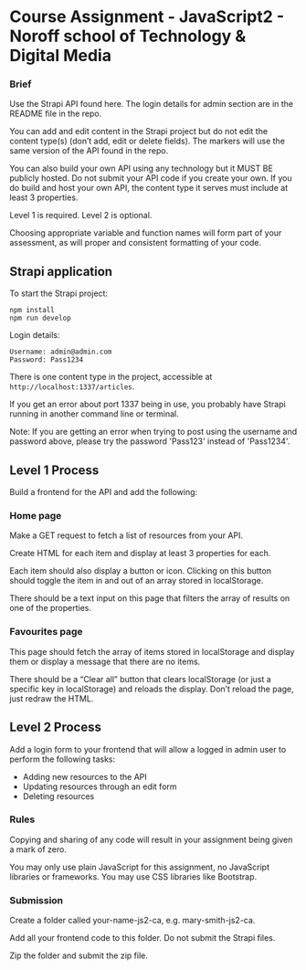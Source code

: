# Course Assignment - JavaScript2 - Noroff school of Technology & Digital Media

### Brief
Use the Strapi API found here. The login details for admin section are in the README file in the repo.

You can add and edit content in the Strapi project but do not edit the content type(s) (don’t add, edit or delete fields). The markers will use the same version of the API found in the repo.

You can also build your own API using any technology but it MUST BE publicly hosted. Do not submit your API code if you create your own. If you do build and host your own API, the content type it serves must include at least 3 properties.

Level 1 is required. Level 2 is optional.

Choosing appropriate variable and function names will form part of your assessment, as will proper and consistent formatting of your code.

## Strapi application

To start the Strapi project:
```
npm install
npm run develop
```

Login details:

```
Username: admin@admin.com
Password: Pass1234
```

There is one content type in the project, accessible at `http://localhost:1337/articles`.

If you get an error about port 1337 being in use, you probably have Strapi running in another command line or terminal.

Note: If you are getting an error when trying to post using the username and password above, please try the password 'Pass123' instead of 'Pass1234'.

## Level 1 Process
Build a frontend for the API and add the following:

### Home page
Make a GET request to fetch a list of resources from your API.

Create HTML for each item and display at least 3 properties for each.

Each item should also display a button or icon. Clicking on this button should toggle the item in and out of an array stored in localStorage.

There should be a text input on this page that filters the array of results on one of the properties.


### Favourites page
This page should fetch the array of items stored in localStorage and display them or display a message that there are no items.

There should be a “Clear all” button that clears localStorage (or just a specific key in localStorage) and reloads the display. Don’t reload the page, just redraw the HTML.


## Level 2 Process
Add a login form to your frontend that will allow a logged in admin user to perform the following tasks:
- Adding new resources to the API
- Updating resources through an edit form
- Deleting resources

### Rules
Copying and sharing of any code will result in your assignment being given a mark of zero.

You may only use plain JavaScript for this assignment, no JavaScript libraries or frameworks. You may use CSS libraries like Bootstrap.

### Submission
Create a folder called your-name-js2-ca, e.g. mary-smith-js2-ca.

Add all your frontend code to this folder. Do not submit the Strapi files.

Zip the folder and submit the zip file.
